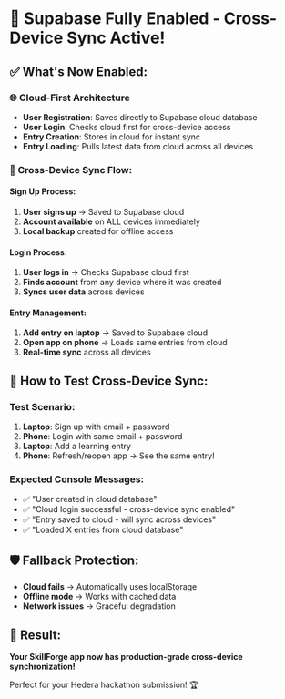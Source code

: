 # 🚀 Supabase Fully Enabled - Cross-Device Sync Active!

## ✅ What's Now Enabled:

### 🌐 Cloud-First Architecture
- **User Registration**: Saves directly to Supabase cloud database
- **User Login**: Checks cloud first for cross-device access
- **Entry Creation**: Stores in cloud for instant sync
- **Entry Loading**: Pulls latest data from cloud across all devices

### 📱 Cross-Device Sync Flow:

#### Sign Up Process:
1. **User signs up** → Saved to Supabase cloud
2. **Account available** on ALL devices immediately
3. **Local backup** created for offline access

#### Login Process:
1. **User logs in** → Checks Supabase cloud first
2. **Finds account** from any device where it was created
3. **Syncs user data** across devices

#### Entry Management:
1. **Add entry on laptop** → Saved to Supabase cloud
2. **Open app on phone** → Loads same entries from cloud
3. **Real-time sync** across all devices

## 🔄 How to Test Cross-Device Sync:

### Test Scenario:
1. **Laptop**: Sign up with email + password
2. **Phone**: Login with same email + password
3. **Laptop**: Add a learning entry
4. **Phone**: Refresh/reopen app → See the same entry!

### Expected Console Messages:
- ✅ "User created in cloud database"
- ✅ "Cloud login successful - cross-device sync enabled"  
- ✅ "Entry saved to cloud - will sync across devices"
- ✅ "Loaded X entries from cloud database"

## 🛡️ Fallback Protection:
- **Cloud fails** → Automatically uses localStorage
- **Offline mode** → Works with cached data
- **Network issues** → Graceful degradation

## 🎯 Result:
**Your SkillForge app now has production-grade cross-device synchronization!**

Perfect for your Hedera hackathon submission! 🏆